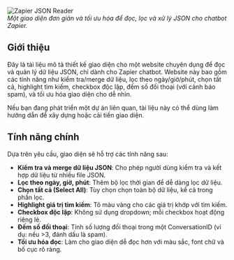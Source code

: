 ![Zapier JSON Reader](https://honhan0904.github.io/zapier-chatbot-jsonreader/)  
*Một giao diện đơn giản và tối ưu hóa để đọc, lọc và xử lý JSON cho chatbot Zapier.*

## Giới thiệu
Đây là tài liệu mô tả thiết kế giao diện cho một website chuyên dụng để đọc và quản lý dữ liệu JSON, chỉ dành cho Zapier chatbot. Website này bao gồm các tính năng như kiểm tra/merge dữ liệu, lọc theo ngày/giờ/phút, chọn tất cả, highlight tìm kiếm, checkbox độc lập, đếm số đối thoại (với cảnh báo spam), và tối ưu hóa giao diện cho dễ nhìn.

Nếu bạn đang phát triển một dự án liên quan, tài liệu này có thể dùng làm hướng dẫn để xây dựng hoặc cải tiến giao diện.

## Tính năng chính
Dựa trên yêu cầu, giao diện sẽ hỗ trợ các tính năng sau:
- **Kiểm tra và merge dữ liệu JSON**: Cho phép người dùng kiểm tra và kết hợp dữ liệu từ nhiều file JSON.
- **Lọc theo ngày, giờ, phút**: Thêm bộ lọc thời gian để dễ dàng lọc dữ liệu.
- **Chọn tất cả (Select All)**: Tùy chọn chọn toàn bộ dữ liệu, kể cả trong phần lọc.
- **Highlight giá trị tìm kiếm**: Tô màu vàng cho các giá trị khớp với tìm kiếm.
- **Checkbox độc lập**: Không sử dụng dropdown; mỗi checkbox hoạt động riêng lẻ.
- **Đếm số đối thoại**: Tính số lượng đối thoại trong một ConversationID (ví dụ: nếu >3, đánh dấu là spam).
- **Tối ưu hóa đọc**: Làm cho giao diện dễ đọc hơn với màu sắc, font chữ và bố cục rõ ràng.
